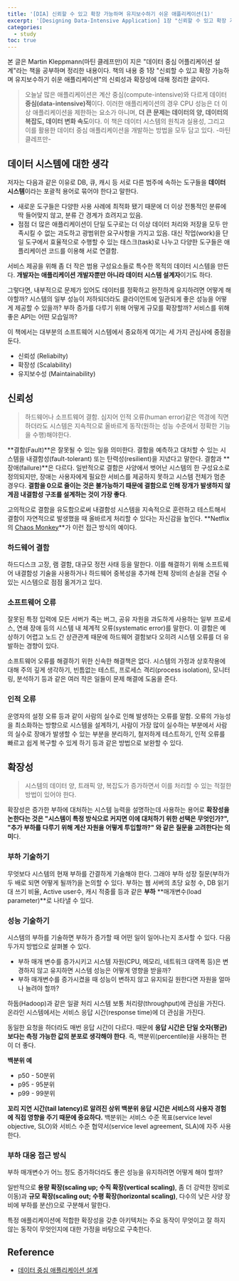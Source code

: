 ```yaml
---
title: '[DIA] 신뢰할 수 있고 확장 가능하며 유지보수하기 쉬운 애플리케이션(1)'
excerpt: '[Designing Data-Intensive Application] 1장 "신뢰할 수 있고 확장 가능하며 유지보수하기 쉬운 애플리케이션" 중 신뢰성과 확장성에 대해 정리한 글'
categories:
  - study
toc: true
---
```


본 글은 Martin Kleppmann(마틴 클레프만)이 지은 "데이터 중심 어플리케이션 설계"라는 책을 공부하며 정리한 내용이다. 책의 내용 중 1장 "신뢰할 수 있고 확장 가능하며 유지보수하기 쉬운 애플리케이션"의 신뢰성과 확장성에 대해 정리한 글이다.

> 오늘날 많은 애플리케이션은 계산 중심(compute-intensive)와 다르게 데이터 **중심(data-intensive)적**이다. 이러한 애플리케이션의 경우 CPU 성능은 더 이상 애플리케이션을 제한하는 요소가 아니며, **더 큰 문제는 데이터의 양, 데이터의 복잡도, 데이터 변화 속도**이다. 이 책은 데이터 시스템의 원칙과 실용성, 그리고 이를 활용한 데이터 중심 애플리케이션을 개발하는 방법을 모두 담고 있다. -마틴 클레프만-

## 데이터 시스템에 대한 생각

저자는 다음과 같은 이유로 DB, 큐, 캐시 등 서로 다른 범주에 속하는 도구들을 **데이터 시스템**이라는 포괄적 용어로 묶어야 한다고 말한다.

- 새로운 도구들은 다양한 사용 사례에 최적화 됐기 때문에 더 이상 전통적인 분류에 딱 들어맞지 않고, 분류 간 경계가 흐려지고 있음.
- 점점 더 많은 애플리케이션이 단일 도구로는 더 이상 데이터 처리와 저장을 모두 만족시킬 수 없는 과도하고 광범위한 요구사항을 가지고 있음. 대신 작업(work)을 단일 도구에서 효율적으로 수행할 수 있는 태스크(task)로 나누고 다양한 도구들은 애플리케이션 코드를 이용해 서로 연결함.

서비스 제공을 위해 좀 더 작은 범용 구성요소들로 특수한 목적의 데이터 시스템을 만든다. **개발자는 애플리케이션 개발자뿐만 아니라 데이터 시스템 설계자**이기도 하다.

그렇다면, 내부적으로 문제가 있어도 데이터를 정확하고 완전하게 유지하려면 어떻게 해야할까? 시스템의 일부 성능이 저하되더라도 클라이언트에 일관되게 좋은 성능을 어떻게 제공할 수 있을까?
부하 증가를 다루기 위해 어떻게 규모를 확장할까? 서비스를 위해 좋은 API는 어떤 모습일까?

이 책에서는 대부분의 소프트웨어 시스템에서 중요하게 여기는 세 가지 관심사에 중점을 둔다.

- 신뢰성 (Reliabilty)
- 확장성 (Scalability)
- 유지보수성 (Maintainability)

## 신뢰성

> 하드웨어나 소프트웨어 결함. 심지어 인적 오류(human error)같은 역경에 직면하더라도 시스템은 지속적으로 올바르게 동작(원하는 성능 수준에서 정확한 기능을 수행)해야한다.

**결함(Fault)**은 잘못될 수 있는 일을 의미한다. 결함을 예측하고 대처할 수 있는 시스템을 내결함성(fault-tolerant) 또는 탄력성(resilient)을 지녔다고 말한다. 결함과 **장애(failure)**은 다르다. 일반적으로 결함은 사양에서 벗어난 시스템의 한 구성요소로 정의되지만, 장애는 사용자에게 필요한 서비스를 제공하지 못하고 시스템 전체가 멈춘 경우다. **결함을 0으로 줄이는 것은 불가능하기 때문에 결함으로 인해 장개가 발생하지 않게끔 내결함성 구조를 설계하는 것이 가장 좋다**.

고의적으로 결함을 유도함으로써 내결함성 시스템을 지속적으로 훈련하고 테스트해서 결함이 자연적으로 발생했을 때 올바르게 처리할 수 있다는 자신감을 높인다. **Netflix의 [Chaos Monkey](https://netflix.github.io/chaosmonkey/)**가 이런 접근 방식의 예이다.

### 하드웨어 결함

하드디스크 고장, 램 결함, 대규모 정전 사태 등을 말한다. 이를 해결하기 위해 소프트웨어 내결함성 기술을 사용하거나 하드웨어 중복성을 추가해 전체 장비의 손실을 견딜 수 있는 시스템으로 점점 옮겨가고 있다.

### 소프트웨어 오류

잘못된 특정 입력에 모든 서버가 죽는 버그, 공유 자원을 과도하게 사용하는 일부 프로세스, 연쇄 장애 등의 시스템 내 체계적 오류(systematic error)를 말한다. 이 결함은 예상하기 어렵고 노드 간 상관관계 때문에 하드웨어 결함보다 오히려 시스템 오류를 더 유발하는 경향이 있다.

소프트웨어 오류를 해결하기 위한 신속한 해결책은 없다. 시스템의 가정과 상호작용에 대해 주의 깊게 생각하기, 빈틈없는 테스트, 프로세스 격리(process isolation), 모니터링, 분석하기 등과 같은 여러 작은 일들이 문제 해결에 도움을 준다.

### 인적 오류

운영자의 설정 오류 등과 같이 사람의 실수로 인해 발생하는 오류를 말함. 오류의 가능성을 최소화하는 방향으로 시스템을 설계하기, 사람이 가장 많이 실수하는 부분에서 사람의 실수로 장애가 발생할 수 있는 부분을 분리하기, 철저하게 테스트하기, 인적 오류를 빠르고 쉽게 복구할 수 있게 하기 등과 같은 방법으로 보완할 수 있다.

## 확장성

> 시스템의 데이터 양, 트래픽 양, 복잡도가 증가하면서 이를 처리할 수 있는 적절한 방법이 있어야 한다.

확장성은 증가한 부하에 대처하는 시스템 능력을 설명하는데 사용하는 용어로 **확장성을 논한다는 것은 "시스템이 특정 방식으로 커지면 이에 대처하기 위한 선택은 무엇인가?", "추가 부하를 다루기 위해 계산 자원을 어떻게 투입할까?" 와 같은 질문을 고려한다는 의미**다.

### 부하 기술하기

무엇보다 시스템의 현재 부하를 간결하게 기술해야 한다. 그래야 부하 성장 질문(부하가 두 배로 되면 어떻게 될까?)을 논의할 수 있다. 부하는 웹 서버의 초당 요청 수, DB 읽기 대 쓰기 비율, Active user수, 캐시 적중률 등과 같은 **부하** **매개변수(load parameter)**로 나타낼 수 있다.

### 성능 기술하기

시스템의 부하를 기술하면 부하가 증가할 때 어떤 일이 일어나는지 조사할 수 있다. 다음 두가지 방법으로 살펴볼 수 있다.

- 부하 매개 변수를 증가시키고 시스템 자원(CPU, 메모리, 네트워크 대역폭 등)은 변경하지 않고 유지하면 시스템 성능은 어떻게 영향을 받을까?
- 부하 매개변수를 증가시켰을 때 성능이 변하지 않고 유지되길 원한다면 자원을 얼마나 늘려야 할까?

하둡(Hadoop)과 같은 일괄 처리 시스템 보통 처리량(throughput)에 관심을 가진다. 온라인 시스템에서는 서비스 응답 시간(response time)에 더 관심을 가진다.

동일한 요청을 하더라도 매번 응답 시간이 다르다. 때문에 **응답 시간은 단일 숫자(평균)보다는 측정 가능한 값의 분포로 생각해야 한다**. 즉, 백분위(percentile)을 사용하는 편이 더 좋다.

**백분위 예**

- p50 - 50분위
- p95 - 95분위
- p99 - 99분위

**꼬리 지연 시간(tail latency)로 알려진 상위 백분위 응답 시간은 서비스의 사용자 경험에 직접 영향을 주기 때문에 중요하다.** 백분위는 서비스 수준 목표(service level objective, SLO)와 서비스 수준 협약서(service level agreement, SLA)에 자주 사용한다.

### 부하 대응 접근 방식

부하 매개변수가 어느 정도 증가하더라도 좋은 성능을 유지하려면 어떻게 해야 할까?

일반적으로 **용량 확장(scaling up; 수직 확장(vertical scaling)**, 좀 더 강력한 장비로 이동)과 **규모 확장(scaling out; 수평 확장(horizontal scaling)**, 다수의 낮은 사양 장비에 부하를 분산)으로 구분해서 말한다.

특정 애플리케이션에 적합한 확장성을 갖춘 아키텍처는 주요 동작이 무엇이고 잘 하지 않는 동작이 무엇인지에 대한 가정을 바탕으로 구축한다.

## Reference

- [데이터 중심 애플리케이션 설계](http://www.yes24.com/Product/Goods/59566585)
